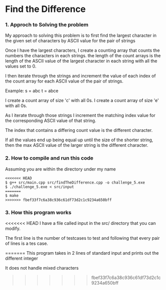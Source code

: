 # Find the Difference

### 1. Approch to Solving the problem

My approach to solving this problem is to first find the largest character
in the given set of characters by ASCII value for the pair of strings

Once I have the largest characters, I create a counting array that counts
the numbers the characters in each strings. the length of the count arrays
is the length of the ASCII value of the largest character in each string
with all the values set to 0.

I then iterate through the strings and increment the value of
each index of the count array for each ASCII value of the pair
of strings.

Example:
s = abc
t = abce

I create a count array of size 'c' with all 0s.
I create a count array of size 'e' with all 0s.

As I iterate through those strings I increment the matching index value
for the corresponding ASCII value of that string.

The index that contains a differing count value is the different character.

If all the values end up being equal up until the size of the shorter string,
then the max ASCII value of the larger string is the different character.

### 2. How to compile and run this code

Assuming you are within the directory under my name

```
<<<<<<< HEAD
$ g++ src/main.cpp src/findTheDifference.cpp -o challenge_5.exe
$ ./challenge_5.exe < src/input
=======
$ make
>>>>>>> fbef33f7c6a38c936c61df73d2c1c9234a650bff
```

### 3. How this program works

<<<<<<< HEAD
I have a file called input in the src/ directory that you can modify. 

The first line is the number of testcases to test and following that
every pair of lines is a tes case.

=======
This program takes in 2 lines of standard input and prints out the different integer

It does not handle mixed characters
>>>>>>> fbef33f7c6a38c936c61df73d2c1c9234a650bff

